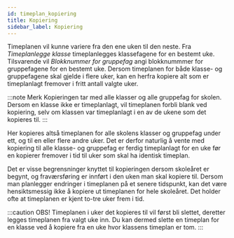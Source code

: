 ```yaml
---
id: timeplan_kopiering
title: Kopiering
sidebar_label: Kopiering
---
```

Timeplanen vil kunne variere fra den ene uken til den neste. 
Fra _Timeplanlegge klasse_ timeplanlegges klassefagene for en bestemt uke. Tilsvarende vil _Blokknummer for gruppefag_ angi blokknummmer for gruppefagene for en bestemt uke.  Dersom timeplanen for både klasse- og gruppefagene skal gjelde i flere uker, kan en herfra kopiere alt som er timeplanlagt fremover i fritt antall valgte uker.

:::note Merk
Kopieringen tar med alle klasser og alle gruppefag for skolen. Dersom en klasse ikke er timeplanlagt, vil timeplanen forbli blank ved kopiering, selv om klassen var timeplanlagt i en av de ukene som det kopieres til.
:::

Her kopieres altså timeplanen for alle skolens klasser og gruppefag under ett, og til en eller flere andre uker. Det er derfor naturlig å vente med kopiering til alle klasse- og gruppefag er ferdig timeplanlagt for en uke før en kopierer fremover i tid til uker som skal ha identisk timeplan.

Det er visse begrensninger knyttet
til kopieringen dersom skoleåret er begynt, og fraværsføring er innført i den uken man skal kopiere til. Dersom man planlegger endringer i timeplanen på et senere tidspunkt, kan det være hensiktsmessig ikke å kopiere ut timeplanen for hele skoleåret. Det holder ofte at timeplanen er kjent to-tre uker frem i tid.

:::caution OBS!
Timeplanen i uker det kopieres til vil først bli slettet, deretter legges timeplanen fra valgt uke inn. 
Du kan dermed slette en timeplan for en klasse ved å kopiere fra en uke hvor klassens timeplan er tom.
:::
